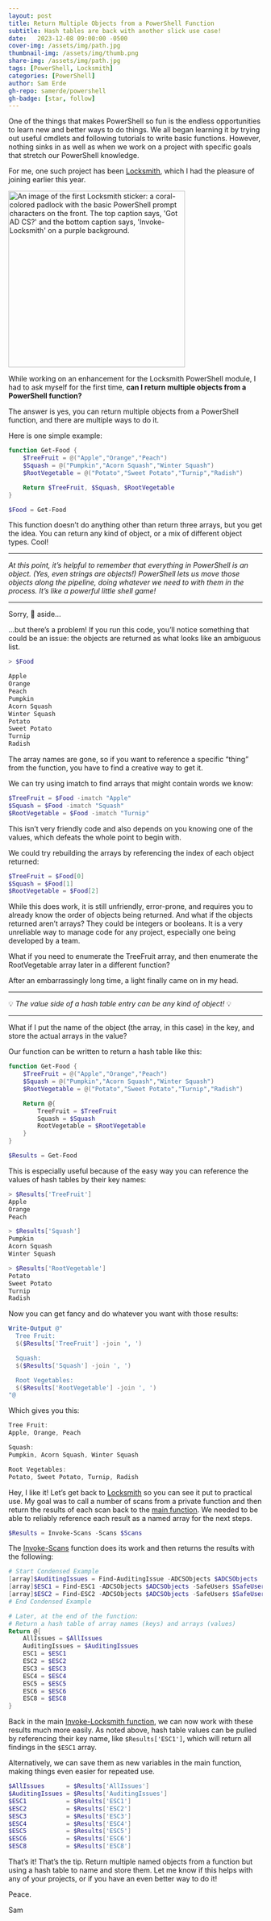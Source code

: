 ```yaml
---
layout: post
title: Return Multiple Objects from a PowerShell Function
subtitle: Hash tables are back with another slick use case!
date:   2023-12-08 09:00:00 -0500
cover-img: /assets/img/path.jpg
thumbnail-img: /assets/img/thumb.png
share-img: /assets/img/path.jpg
tags: [PowerShell, Locksmith]
categories: [PowerShell]
author: Sam Erde
gh-repo: samerde/powershell
gh-badge: [star, follow]
---
```


One of the things that makes PowerShell so fun is the endless opportunities to learn new and better ways to do things. We all began learning it by trying out useful cmdlets and following tutorials to write basic functions. However, nothing sinks in as well as when we work on a project with specific goals that stretch our PowerShell knowledge.

For me, one such project has been [Locksmith](https://github.com/trimarcjake/locksmith), which I had the pleasure of joining earlier this year.

<img src="https://samerde.github.io/assets/img/locksmith.png" alt="An image of the first Locksmith sticker: a coral-colored padlock with the basic PowerShell prompt characters on the front. The top caption says, 'Got AD CS?' and the bottom caption says, 'Invoke-Locksmith' on a purple background." height="350" width="350"/>

While working on an enhancement for the Locksmith PowerShell module, I had to ask myself for the first time, **can I return multiple objects from a PowerShell function?**

The answer is yes, you can return multiple objects from a PowerShell function, and there are multiple ways to do it.

Here is one simple example:

```powershell
function Get-Food {
    $TreeFruit = @("Apple","Orange","Peach")
    $Squash = @("Pumpkin","Acorn Squash","Winter Squash")
    $RootVegetable = @("Potato","Sweet Potato","Turnip","Radish")

    Return $TreeFruit, $Squash, $RootVegetable
}

$Food = Get-Food
```

This function doesn’t do anything other than return three arrays, but you get the idea. You can return any kind of object, or a mix of different object types. Cool!

---

*At this point, it’s helpful to remember that everything in PowerShell is an object. (Yes, even strings are objects!) PowerShell lets us move those objects along the pipeline, doing whatever we need to with them in the process. It’s like a powerful little shell game!*

---

Sorry, :drum: aside…

…but there’s a problem! If you run this code, you’ll notice something that could be an issue: the objects are returned as what looks like an ambiguous list.

```powershell
> $Food

Apple
Orange
Peach
Pumpkin
Acorn Squash
Winter Squash
Potato
Sweet Potato
Turnip
Radish
```

The array names are gone, so if you want to reference a specific “thing” from the function, you have to find a creative way to get it.

We can try using imatch to find arrays that might contain words we know:

```powershell
$TreeFruit = $Food -imatch "Apple"
$Squash = $Food -imatch "Squash"
$RootVegetable = $Food -imatch "Turnip"
```

This isn’t very friendly code and also depends on you knowing one of the values, which defeats the whole point to begin with.

We could try rebuilding the arrays by referencing the index of each object returned:

```powershell
$TreeFruit = $Food[0]
$Squash = $Food[1]
$RootVegetable = $Food[2]
```

While this does work, it is still unfriendly, error-prone, and requires you to already know the order of objects being returned. And what if the objects returned aren’t arrays? They could be integers or booleans. It is a very unreliable way to manage code for any project, especially one being developed by a team.

What if you need to enumerate the TreeFruit array, and then enumerate the RootVegetable array later in a different function?

After an embarrassingly long time, a light finally came on in my head. 

---

:bulb: *The value side of a hash table entry can be any kind of object!* :bulb:

---

What if I put the name of the object (the array, in this case) in the key, and store the actual arrays in the value?

Our function can be written to return a hash table like this:

```powershell
function Get-Food {
    $TreeFruit = @("Apple","Orange","Peach")
    $Squash = @("Pumpkin","Acorn Squash","Winter Squash")
    $RootVegetable = @("Potato","Sweet Potato","Turnip","Radish")

    Return @{
        TreeFruit = $TreeFruit
        Squash = $Squash
        RootVegetable = $RootVegetable
    }
}

$Results = Get-Food
```

This is especially useful because of the easy way you can reference the values of hash tables by their key names:

```powershell
> $Results['TreeFruit']
Apple
Orange
Peach

> $Results['Squash']   
Pumpkin
Acorn Squash
Winter Squash

> $Results['RootVegetable']
Potato
Sweet Potato
Turnip
Radish
```

Now you can get fancy and do whatever you want with those results:

```powershell
Write-Output @"
  Tree Fruit:
  $($Results['TreeFruit'] -join ', ')

  Squash:
  $($Results['Squash'] -join ', ')

  Root Vegetables:
  $($Results['RootVegetable'] -join ', ')
"@
```

Which gives you this:

```powershell
Tree Fruit:
Apple, Orange, Peach

Squash:
Pumpkin, Acorn Squash, Winter Squash

Root Vegetables:
Potato, Sweet Potato, Turnip, Radish
```

Hey, I like it! Let’s get back to [Locksmith](https://github.com/trimarcjake/locksmith) so you can see it put to practical use. My goal was to call a number of scans from a private function and then return the results of each scan back to the [main function](https://github.com/TrimarcJake/Locksmith/blob/2d54c5b1171f4a8c392e0b21a3a00eb7dd258149/Public/Invoke-Locksmith.ps1#L191). We needed to be able to reliably reference each result as a named array for the next steps.

```powershell
$Results = Invoke-Scans -Scans $Scans
```

The [Invoke-Scans](https://github.com/TrimarcJake/Locksmith/blob/main/Private/Invoke-Scans.ps1) function does its work and then returns the results with the following:

```powershell
# Start Condensed Example
[array]$AuditingIssues = Find-AuditingIssue -ADCSObjects $ADCSObjects
[array]$ESC1 = Find-ESC1 -ADCSObjects $ADCSObjects -SafeUsers $SafeUsers
[array]$ESC2 = Find-ESC2 -ADCSObjects $ADCSObjects -SafeUsers $SafeUsers
# End Condensed Example

# Later, at the end of the function: 
# Return a hash table of array names (keys) and arrays (values)
Return @{
    AllIssues = $AllIssues
    AuditingIssues = $AuditingIssues
    ESC1 = $ESC1
    ESC2 = $ESC2
    ESC3 = $ESC3
    ESC4 = $ESC4
    ESC5 = $ESC5
    ESC6 = $ESC6
    ESC8 = $ESC8
}
```

Back in the main [Invoke-Locksmith function](https://github.com/TrimarcJake/Locksmith/blob/2d54c5b1171f4a8c392e0b21a3a00eb7dd258149/Public/Invoke-Locksmith.ps1#L192), we can now work with these results much more easily. As noted above, hash table values can be pulled by referencing their key name, like `$Results['ESC1']`, which will return all findings in the `$ESC1` array.

Alternatively, we can save them as new variables in the main function, making things even easier for repeated use.

```powershell
$AllIssues      = $Results['AllIssues']
$AuditingIssues = $Results['AuditingIssues']
$ESC1           = $Results['ESC1']
$ESC2           = $Results['ESC2']
$ESC3           = $Results['ESC3']
$ESC4           = $Results['ESC4']
$ESC5           = $Results['ESC5']
$ESC6           = $Results['ESC6']
$ESC8           = $Results['ESC8']
```

That’s it! That’s the tip. Return multiple named objects from a function but using a hash table to name and store them. Let me know if this helps with any of your projects, or if you have an even better way to do it!

Peace.

Sam
